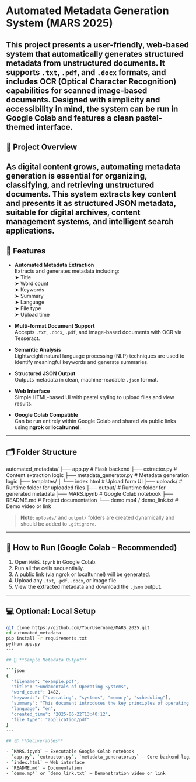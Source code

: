 # **Automated Metadata Generation System (MARS 2025)**

This project presents a user-friendly, web-based system that automatically generates structured metadata from unstructured documents. It supports `.txt`, `.pdf`, and `.docx` formats, and includes **OCR (Optical Character Recognition)** capabilities for scanned image-based documents. Designed with simplicity and accessibility in mind, the system can be run in **Google Colab** and features a clean pastel-themed interface.
---

## 📌 **Project Overview**

As digital content grows, automating metadata generation is essential for organizing, classifying, and retrieving unstructured documents. This system extracts key content and presents it as structured **JSON metadata**, suitable for digital archives, content management systems, and intelligent search applications.
---

## 🔑 **Features**

- **Automated Metadata Extraction**  
  Extracts and generates metadata including:  
  ➤ Title  
  ➤ Word count  
  ➤ Keywords  
  ➤ Summary  
  ➤ Language  
  ➤ File type  
  ➤ Upload time

- **Multi-format Document Support**  
  Accepts `.txt`, `.docx`, `.pdf`, and image-based documents with OCR via Tesseract.

- **Semantic Analysis**  
  Lightweight natural language processing (NLP) techniques are used to identify meaningful keywords and generate summaries.

- **Structured JSON Output**  
  Outputs metadata in clean, machine-readable `.json` format.

- **Web Interface**  
  Simple HTML-based UI with pastel styling to upload files and view results.

- **Google Colab Compatible**  
  Can be run entirely within Google Colab and shared via public links using **ngrok** or **localtunnel**.
---

## 🗂️ **Folder Structure**

automated_metadata/
├── app.py # Flask backend
├── extractor.py # Content extraction logic
├── metadata_generator.py # Metadata generation logic
├── templates/
│ └── index.html # Upload form UI
├── uploads/ # Runtime folder for uploaded files
├── output/ # Runtime folder for generated metadata
├── MARS.ipynb # Google Colab notebook
├── README.md # Project documentation
└── demo.mp4 / demo_link.txt # Demo video or link

> **Note:** `uploads/` and `output/` folders are created dynamically and should be added to `.gitignore`.
---

## 🚀 **How to Run (Google Colab – Recommended)**

1. Open `MARS.ipynb` in Google Colab.  
2. Run all the cells sequentially.  
3. A public link (via ngrok or localtunnel) will be generated.  
4. Upload any `.txt`, `.pdf`, `.docx`, or image file.  
5. View the extracted metadata and download the `.json` output.
---

## 💻 **Optional: Local Setup**

```bash
git clone https://github.com/YourUsername/MARS_2025.git
cd automated_metadata
pip install -r requirements.txt
python app.py
---

## 📄 **Sample Metadata Output**

```json
{
  "filename": "example.pdf",
  "title": "Fundamentals of Operating Systems",
  "word_count": 1482,
  "keywords": ["operating", "systems", "memory", "scheduling"],
  "summary": "This document introduces the key principles of operating systems...",
  "language": "en",
  "created_time": "2025-06-22T13:40:12",
  "file_type": "application/pdf"
}
---

## 📦 **Deliverables**

- `MARS.ipynb` – Executable Google Colab notebook  
- `app.py`, `extractor.py`, `metadata_generator.py` – Core backend logic  
- `index.html` – Web interface  
- `README.md` – Documentation  
- `demo.mp4` or `demo_link.txt` – Demonstration video or link

